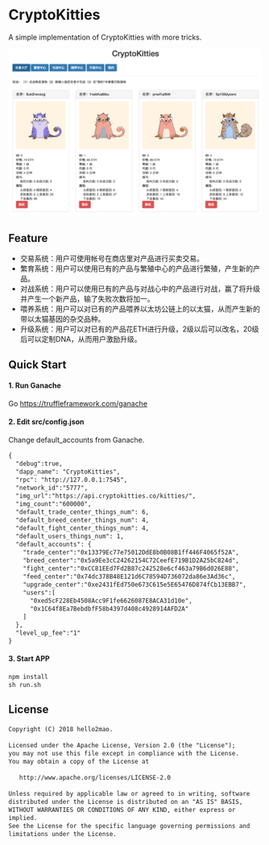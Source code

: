 CryptoKitties
=========================

A simple implementation of CryptoKitties with more tricks.

![image](/img/1.png)

Feature
-------------

 * 交易系统：用户可使用帐号在商店里对产品进行买卖交易。
 * 繁育系统：用户可以使用已有的产品与繁殖中心的产品进行繁殖，产生新的产品。
 * 对战系统：用户可以使用已有的产品与对战心中的产品进行对战，赢了将升级并产生一个新产品，输了失败次数将加一。
 * 喂养系统：用户可以对已有的产品喂养以太坊公链上的以太猫，从而产生新的带以太猫基因的杂交品种。
 * 升级系统：用户可以对已有的产品花ETH进行升级，2级以后可以改名，20级后可以定制DNA，从而用户激励升级。

Quick Start
-------------

#### 1. Run Ganache
Go https://truffleframework.com/ganache

#### 2. Edit src/config.json
Change default_accounts from Ganache.
```
{
  "debug":true,
  "dapp_name": "CryptoKitties",
  "rpc": "http://127.0.0.1:7545",
  "network_id":"5777",
  "img_url":"https://api.cryptokitties.co/kitties/",
  "img_count":"600000",
  "default_trade_center_things_num": 6,
  "default_breed_center_things_num": 4,
  "default_fight_center_things_num": 4,
  "default_users_things_num": 1,
  "default_accounts": {
    "trade_center":"0x13379Ec77e75012DdE8b0B08B1ff446F4065f52A",
    "breed_center":"0x5a9Ee3cC24262154C72CeefE719B1D2A25bC824d",
    "fight_center":"0xCC81EEd7Fd2B87c242528e6cf463a79B6d026E88",
    "feed_center":"0x74dc378B48E121d6C78594D736072da86e3Ad36c",
    "upgrade_center":"0xe2431fEd750e673C615e5E65476D874fCb13EBB7",
    "users":[
      "0xed5cF228Eb4508Acc9F1fe6626087E8ACA31d10e",
      "0x1C64f8Ea7BebdbfF58b4397d408c4928914AFD2A"
    ]
  },
  "level_up_fee":"1"
}
```

#### 3. Start APP
```shell
npm install
sh run.sh
```

License
-------------

    Copyright (C) 2018 hello2mao.

    Licensed under the Apache License, Version 2.0 (the "License");
    you may not use this file except in compliance with the License.
    You may obtain a copy of the License at

       http://www.apache.org/licenses/LICENSE-2.0

    Unless required by applicable law or agreed to in writing, software
    distributed under the License is distributed on an "AS IS" BASIS,
    WITHOUT WARRANTIES OR CONDITIONS OF ANY KIND, either express or implied.
    See the License for the specific language governing permissions and
    limitations under the License.